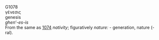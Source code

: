<body>
  <p>G1078<br>  γένεσις  <br> genesis  <br><i>ghen‘-es-is </i><br>From the same as <a href="g1074.htm">1074</a>  <i>nativity</i>; figuratively <i>nature:</i> - generation, nature (-ral).<br></p>
 </body>